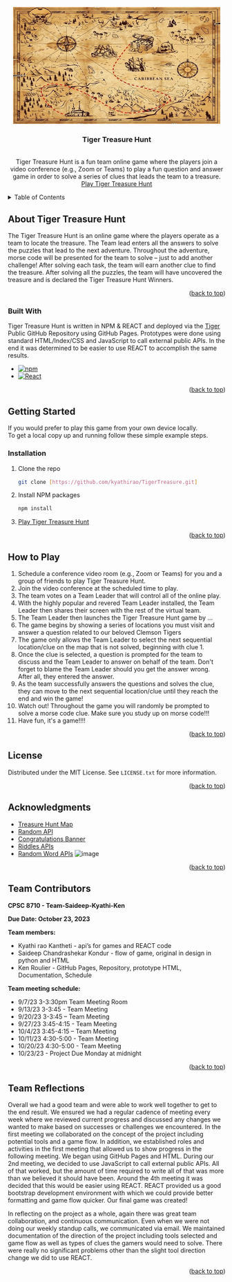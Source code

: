 <!-- PROJECT LOGO -->
<br /> <a name="readme-top"></a>
<div align="center">
  <a href=" https://github.com/Kyathirao/tiger-treasure-hunt/">
    <img src="src/treasurehunt.jpg" alt="Logo" width="480" height="270">
  </a>

<h3 align="center">Tiger Treasure Hunt</h3>

  <p align="center">
    <br />
    Tiger Treasure Hunt is a fun team online game where the players join a video conference (e.g., Zoom or Teams) to play a fun question and answer game in order to solve a series of clues that leads the team to a treasure.
    <br />
    <a href="https://kyathirao.github.io/tiger-treasure-hunt/">Play Tiger Treasure Hunt</a>
  </p>
</div>


<!-- TABLE OF CONTENTS -->
<details>
  <summary>Table of Contents</summary> 
  <ol>
    <li><a href="#about-tiger-treasure-hunt">About Tiger Treasure Hunt</a></li> 
    <li><a href="#built-with">Built With</a></li>
    <li><a href="#getting-started">Getting Started</a></li>
    <li><a href="#installation">Installation</a></li>
    <li><a href="#howtoplay">How to Play</a></li>
    <li><a href="#license">License</a></li>
    <li><a href="#acknowledgments">Acknowledgments</a></li>
    <li><a href="#teamcontributors">Team Contributors</a></li>
    <li><a href="#reflections">Team Reflections</a></li>
  </ol>
</details>


<!-- ABOUT THE GAME -->
## About Tiger Treasure Hunt <a name="about-tiger-treasure-hunt"></a>

The Tiger Treasure Hunt is an online game where the players operate as a team to locate the treasure. The Team lead enters all the answers to solve the puzzles that lead to the next adventure.  Throughout the adventure, morse code will be presented for the team to solve – just to add another challenge! After solving each task, the team will earn another clue to find the treasure.  After solving all the puzzles, the team will have uncovered the treasure and is declared the Tiger Treasure Hunt Winners.

<p align="right">(<a href="#readme-top">back to top</a>)</p>


### Built With <a name="built-with"></a>

Tiger Treasure Hunt is written in NPM & REACT and deployed via the [Tiger](https://github.com/kyathirao/TigerTreasure.github.io) Public GitHub Repository using GitHub Pages.  Prototypes were done using standard HTML/Index/CSS and JavaScript to call external public APIs.  In the end it was determined to be easier to use REACT to accomplish the same results.

* [![npm][npm.js]][npm-url]
* [![React][React.js]][React-url]

<p align="right">(<a href="#readme-top">back to top</a>)</p>


<!-- GETTING STARTED -->
## Getting Started <a name="getting-started"></a>

If you would prefer to play this game from your own device locally.  
To get a local copy up and running follow these simple example steps.

### Installation <a name="installation"></a>

1. Clone the repo
   ```sh
   git clone [https://github.com/kyathirao/TigerTreasure.git]
   ```
2. Install NPM packages
   ```sh
   npm install
   ```
3.  <a href="https://kyathirao.github.io/tiger-treasure-hunt/">Play Tiger Treasure Hunt</a>

<p align="right">(<a href="#readme-top">back to top</a>)</p>


<!-- Game Play Instructions -->
## How to Play <a name="howtoplay"></a>

1. Schedule a conference video room  (e.g., Zoom or Teams)  for you and a group of friends to play Tiger Treasure Hunt.
2. Join the video conference at the scheduled time to play.
3. The team votes on a Team Leader that will control all of the online play.
4. With the highly popular and revered Team Leader installed, the Team Leader then shares their screen with the rest of the virtual team.
5. The Team Leader then launches the Tiger Treasure Hunt game by ...
6. The game begins by showing a series of locations you must visit and answer a question related to our beloved Clemson Tigers
7. The game only allows the Team Leader to select the next sequential location/clue on the map that is not solved, beginning with clue 1.
8. Once the clue is selected, a question is prompted for the team to discuss and the Team Leader to answer on behalf of the team.  Don't forget to blame the Team Leader should you get the answer wrong.  After all, they entered the answer.
9. As the team successfully answers the questions and solves the clue, they can move to the next sequential location/clue until they reach the end and win the game!
10. Watch out! Throughout the game you will randomly be prompted to solve a morse code clue.  Make sure you study up on morse code!!!
11. Have fun, it's a game!!!!

<p align="right">(<a href="#readme-top">back to top</a>)</p>


<!-- LICENSE -->
## License <a name="license"></a>

Distributed under the MIT License. See `LICENSE.txt` for more information.

<p align="right">(<a href="#readme-top">back to top</a>)</p>

<!-- ACKNOWLEDGMENTS -->
## Acknowledgments <a name="acknowledgements"></a>

* [Treasure Hunt Map](https://www.google.com/url?sa=i&url=https%3A%2F%2Fescapetrails.co%2F5-steps-to-making-a-fun-treasure-hunt%2F&psig=AOvVaw1wrdwGNjpaetxlDkIT-lC3&ust=1698077742486000&source=images&cd=vfe&opi=89978449&ved=0CBMQ3YkBahcKEwig8P3WhoqCAxUAAAAAHQAAAAAQBg)
* [Random API](https://riddles-api.vercel.app/random)
* [Congratulations Banner]( https://media.istockphoto.com/id/1368531657/vector/congratulations-colorful-typography-banner.jpg?s=612x612&w=0&k=20&c=wLDsEtMDLracjmXSWOownzagyurdZH-lXlNLmZXWsVM=" )
* [Riddles APIs](https://riddles-api.vercel.app/random)
* [Random Word APIs]( https://random-word-api.herokuapp.com/word)
![image](https://github.com/Kyathirao/tiger-treasure-hunt/assets/144135842/5be5a220-8160-4465-9dc2-b5d7af40c1a1)

<p align="right">(<a href="#readme-top">back to top</a>)</p>

<!-- Team Members -->
## Team Contributors <a name="teamcontributors"></a>

**CPSC 8710 - Team-Saideep-Kyathi-Ken**

**Due Date: October 23, 2023**

**Team members:**
* Kyathi rao  Kantheti - api’s for games and REACT code
* Saideep Chandrashekar Kondur - flow of game, original in design in python and HTML
* Ken Roulier - GitHub Pages, Repository, prototype HTML, Documentation, Schedule

**Team meeting schedule:**
* 9/7/23  3-3:30pm Team Meeting Room 
* 9/13/23  3-3:45 - Team Meeting 
* 9/20/23  3-3:45 – Team Meeting 
* 9/27/23  3:45-4:15 - Team Meeting 
* 10/4/23  3:45-4:15 – Team Meeting 
* 10/11/23  4:30-5:00 - Team Meeting 
* 10/20/23  4:30-5:00 - Team Meeting 
* 10/23/23 - Project Due Monday at midnight 

<p align="right">(<a href="#readme-top">back to top</a>)</p>

<!-- Team Members -->
## Team Reflections <a name="reflections"></a>

Overall we had a good team and were able to work well together to get to the end result.  We ensured we had a regular cadence of meeting every week where we reviewed current progress and discussed any changes we wanted to make based on successes or challenges we encountered.   In the first meeting we collaborated on the concept of the project including potential tools and a game flow.  In addition, we established roles and activities in the first meeting that allowed us to show progress in the following meeting.  We began using GitHub Pages and HTML.  During our 2nd meeting, we decided to use JavaScript to call external public APIs.  All of that worked, but the amount of time required to write all of that was more than we believed it should have been.  Around the 4th meeting it was decided that this would be easier using REACT.  REACT provided us a good bootstrap development environment with which we could provide better formatting and game flow quicker.   Our final game was created!

In reflecting on the project as a whole, again there was great team collaboration, and continuous communication.  Even when we were not doing our weekly standup calls, we communicated via email.  We maintained documentation of the direction of the project including tools selected and game flow as well as types of clues the gamers would need to solve.  There were really no significant problems other than the slight tool direction change we did to use REACT. 


<p align="right">(<a href="#readme-top">back to top</a>)</p>

<!-- MARKDOWN LINKS & IMAGES -->
<!-- https://www.markdownguide.org/basic-syntax/#reference-style-links -->
[contributors-shield]: https://img.shields.io/github.com/contributors/kyathirao/tiger-treasure-hunt.svg?style=for-the-badge
[React.js]: https://img.shields.io/badge/React-20232A?style=for-the-badge&logo=react&logoColor=61DAFB
[npm.js]: https://img.shields.io/badge/npm-20232A?style=for-the-badge&logo=npm&logoColor=61DAFB
[React-url]: https://reactjs.org/
[npm-url]: https://npmjs.com/
